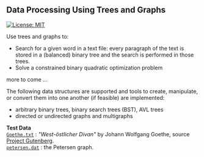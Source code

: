 ## Data Processing Using Trees and Graphs
[![License: MIT](https://img.shields.io/badge/License-MIT-yellow.svg)](./LICENSE)

Use trees and graphs to: 
* Search for a given word in a text file: every paragraph of the text is stored in a (balanced) binary tree and the search is performed in those trees.
* Solve a constrained binary quadratic optimization problem

more to come ...

The following data structures are supported and tools to create, manipulate, or convert them into one another (if feasible) are implemented:
* arbitrary binary trees, binary search trees (BST), AVL trees<br />
* directed or undirected graphs and multigraphs

**Test Data**<br />
[`Goethe.txt`](./data/Goethe.txt) : *"West-östlicher Divan"* by Johann Wolfgang Goethe, source [Project Gutenberg](https://www.gutenberg.org).<br />
[`petersen.dat`](./data/petersen.dat) : the Petersen graph.
